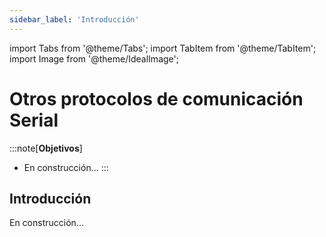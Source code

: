 ```yaml
---
sidebar_label: 'Introducción'
---
```


import Tabs from '@theme/Tabs';
import TabItem from '@theme/TabItem';
import Image from '@theme/IdealImage';

# Otros protocolos de comunicación Serial

:::note[**Objetivos**]
* En construcción...
:::

## Introducción

En construcción...
